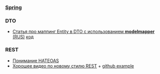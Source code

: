 ### <a href="spring/readme.md">Spring</a>


### DTO
- <a href="https://habr.com/ru/post/438808/">Статья про маппинг Entity в DTO с использованием <b>modelmapper</b> (RUS)</a> <a href="https://github.com/DenisPavlov/modelmapper-demo">код</a>

### REST
- <a href="http://spring-projects.ru/understanding/hateoas/">Понимание HATEOAS</a>
- <a href="https://www.youtube.com/watch?v=G9apMqwRedA">Хорошее видео по новому стилю REST</a> + <a href="https://github.com/vtsukur/spring-rest-black-market">github example</a>
